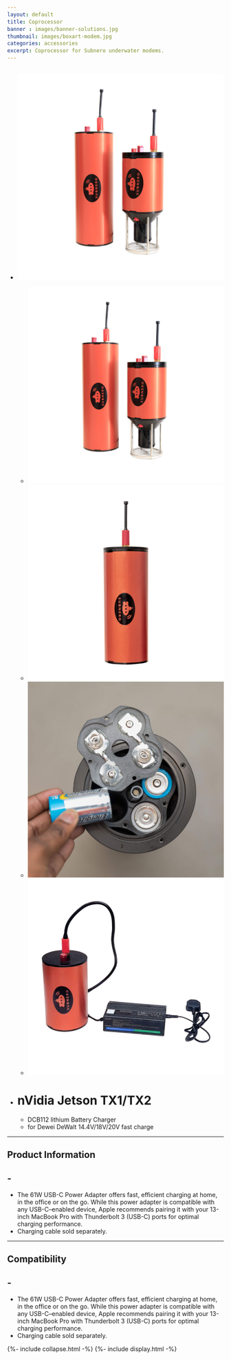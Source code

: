 ```yaml
---
layout: default
title: Coprocessor
banner : images/banner-solutions.jpg
thumbnail: images/boxart-modem.jpg
categories: accessories
excerpt: Coprocessor for Subnero underwater modems.
---
```


<div class='full tall' style='background-image: url({{site.baseurl}}/{{page.banner}});'>
  <div class='row'>
    <div class='large-12 columns'>
      <!-- {% include section-header.html title=page.title tagline=page.tagline color=page.title_color class="big" %} -->
    </div>
  </div>
  <div class='four spacing'></div>
  <div class='four spacing'></div>
</div>

<div class='full'>
  <div class='row'>
      <ul class='gfXsQG'>
        <li class='fuqHMA'>
            <div class='mod modBlogPost'>
              <img id='main-img' src='/images/accessories-batterypack01.jpg'>
            </div>
            <div class='modGallery extra'>
              <ul class='media modTeamMember gallery shortcode-list'>
                <li class="member current-li"><a class='image-nav'><img src='/images/accessories-batterypack01.jpg'></a></li>
                <li class="member"><a class='image-nav'><img src='/images/accessories-batterypack02.jpg'></a></li>
                <li class="member"><a class='image-nav'><img src='/images/accessories-batterypack03.jpg'></a></li>
                <li class="member"><a class='image-nav'><img src='/images/accessories-batterypack04.jpg'></a></li>
              </ul>
            </div>
        </li>
        <li class='fuqHMA'>
          <div class='modSectionHeader col2'>
            <h1> nVidia Jetson TX1/TX2</h1>
            <ul>
              <li> DCB112 lithium Battery Charger </li>
              <li>for Dewei DeWalt 14.4V/18V/20V fast charge</li>
            </ul>
          </div>
        </li>
      </ul>
      <hr>
      <div class='cGBxoB'>
        <div class='media hOXnHC modBlogPost'>
          <h2> Product Information</h2>
          <a class='media-body links collapsible' id ='batProduct'>
            <h2 class='right' id='batProduct-icon'>-</h2>
          </a>
        </div>
        <div class='media modBlogPost collapsible-content' id = 'batProductdata'>
          <ul class="shortcode-list">
            <li> The 61W USB-C Power Adapter offers fast, efficient charging at home, in the office or on the go. While this power adapter is compatible with any USB-C–enabled device, Apple recommends pairing it with your 13-inch MacBook Pro with Thunderbolt 3 (USB-C) ports for optimal charging performance. </li>
            <li>Charging cable sold separately.</li>
          </ul>
        </div>
      </div>
      <hr>
      <div class='cGBxoB'>
          <div class='media hOXnHC modBlogPost'>
            <h2> Compatibility</h2>
            <a class='media-body links collapsible' id ='batCompatibility'>
            <h2 class='right' id='batCompatibility-icon'>-</h2>
          </a>
          </div>
          <div class='media modBlogPost collapsible-content' id = 'batCompatibilitydata'>
            <ul class="shortcode-list">
              <li> The 61W USB-C Power Adapter offers fast, efficient charging at home, in the office or on the go. While this power adapter is compatible with any USB-C–enabled device, Apple recommends pairing it with your 13-inch MacBook Pro with Thunderbolt 3 (USB-C) ports for optimal charging performance. </li>
              <li>Charging cable sold separately.</li>
            </ul>
          </div>
      </div>
  </div>
</div>
{%- include collapse.html -%}
{%- include display.html -%}
